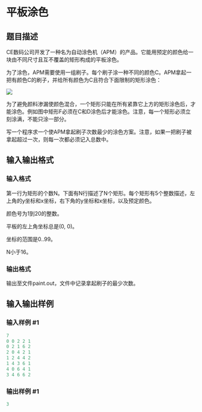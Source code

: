 # 平板涂色

## 题目描述

CE数码公司开发了一种名为自动涂色机（APM）的产品。它能用预定的颜色给一块由不同尺寸且互不覆盖的矩形构成的平板涂色。

为了涂色，APM需要使用一组刷子。每个刷子涂一种不同的颜色C。APM拿起一把有颜色C的刷子，并给所有颜色为C且符合下面限制的矩形涂色：

![](https://cdn.luogu.com.cn/upload/pic/90.png)

为了避免颜料渗漏使颜色混合，一个矩形只能在所有紧靠它上方的矩形涂色后，才能涂色。例如图中矩形F必须在C和D涂色后才能涂色。注意，每一个矩形必须立刻涂满，不能只涂一部分。

写一个程序求一个使APM拿起刷子次数最少的涂色方案。注意，如果一把刷子被拿起超过一次，则每一次都必须记入总数中。

## 输入输出格式

### 输入格式

第一行为矩形的个数N。下面有N行描述了N个矩形。每个矩形有5个整数描述，左上角的y坐标和x坐标，右下角的y坐标和x坐标，以及预定颜色。

颜色号为1到20的整数。

平板的左上角坐标总是(0, 0)。

坐标的范围是0..99。

N小于16。

### 输出格式

输出至文件paint.out，文件中记录拿起刷子的最少次数。

## 输入输出样例

### 输入样例 #1

```cpp
7
0 0 2 2 1
0 2 1 6 2
2 0 4 2 1
1 2 4 4 2
1 4 3 6 1
4 0 6 4 1
3 4 6 6 2

```
### 输出样例 #1

```cpp
3

```
